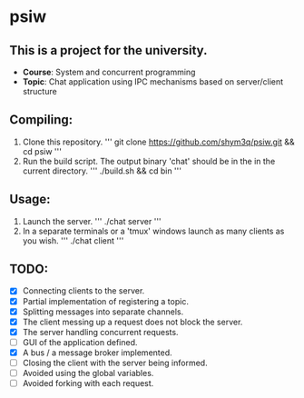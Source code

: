 # psiw

## This is a project for the university.
- **Course**: System and concurrent programming
- **Topic**: Chat application using IPC mechanisms based on server/client structure

## Compiling:
1. Clone this repository.
'''
git clone https://github.com/shym3q/psiw.git && cd psiw
'''
2. Run the build script. The output binary 'chat' should be in the in the current directory.
'''
./build.sh && cd bin
'''

## Usage:
1. Launch the server.
'''
./chat server
'''
2. In a separate terminals or a 'tmux' windows launch as many clients as you wish.
'''
./chat client
'''

## TODO:
- [x] Connecting clients to the server.
- [x] Partial implementation of registering a topic.
- [x] Splitting messages into separate channels.
- [x] The client messing up a request does not block the server.
- [x] The server handling concurrent requests.
- [ ] GUI of the application defined.
- [x] A bus / a message broker implemented.
- [ ] Closing the client with the server being informed.
- [ ] Avoided using the global variables.
- [ ] Avoided forking with each request.
